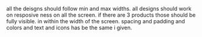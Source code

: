 all the deisgns should follow min and max widths. 
all designs should work on resposive ness on all the screen.
if there are 3 products those should be fully visible. in within the width of the screen.
spacing and padding and colors and text and icons has be the same i given.